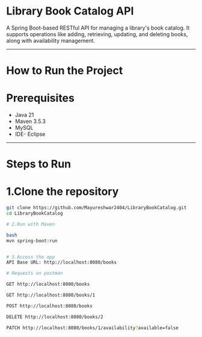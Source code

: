 # Library Book Catalog API

A Spring Boot-based RESTful API for managing a library's book catalog. It supports operations like adding, retrieving, updating, and deleting books, along with availability management.

---

# How to Run the Project

# Prerequisites

- Java 21
- Maven 3.5.3
- MySQL
- IDE- Eclipse

---

# Steps to Run

# 1.Clone the repository

```bash
git clone https://github.com/Mayureshwar2404/LibraryBookCatalog.git
cd LibraryBookCatalog

# 2.Run with Maven

bash
mvn spring-boot:run


# 3.Access the app
API Base URL: http://localhost:8080/books

# Requests on postman

GET http://localhost:8080/books

GET http://localhost:8080/books/1

POST http://localhost:8080/books

DELETE http://localhost:8080/books/2

PATCH http://localhost:8080/books/1/availability?available=false
